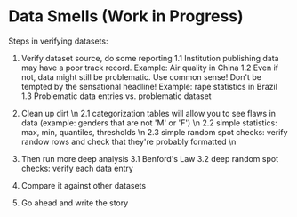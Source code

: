 Data Smells (Work in Progress)
===========

Steps in verifying datasets:

1. Verify dataset source, do some reporting
1.1 Institution publishing data may have a poor track record. Example: Air quality in China
1.2 Even if not, data might still be problematic. Use common sense! Don't be tempted by the sensational headline! Example: rape statistics in Brazil
1.3 Problematic data entries vs. problematic dataset

2. Clean up dirt \n
2.1 categorization tables will allow you to see flaws in data (example: genders that are not 'M' or 'F') \n
2.2 simple statistics: max, min, quantiles, thresholds \n
2.3 simple random spot checks: verify randow rows and check that they're probably formatted \n

3. Then run more deep analysis
3.1 Benford's Law
3.2 deep random spot checks: verify each data entry

4. Compare it against other datasets


5. Go ahead and write the story
